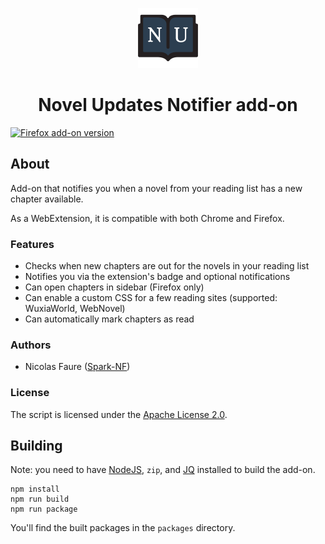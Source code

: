 <p align="center"><img src="icons/icon-96.png" alt="" /></p>

<h1 align="center">Novel Updates Notifier add-on</h1>

[![Firefox add-on version](https://img.shields.io/amo/v/novel-updates-notifier.svg)](https://addons.mozilla.org/en-US/firefox/addon/novel-updates-notifier/)

## About
Add-on that notifies you when a novel from your reading list has a new chapter available.

As a WebExtension, it is compatible with both Chrome and Firefox.

### Features
* Checks when new chapters are out for the novels in your reading list
* Notifies you via the extension's badge and optional notifications
* Can open chapters in sidebar (Firefox only)
* Can enable a custom CSS for a few reading sites (supported: WuxiaWorld, WebNovel)
* Can automatically mark chapters as read

### Authors
* Nicolas Faure ([Spark-NF](https://github.com/Spark-NF))

### License
The script is licensed under the [Apache License 2.0](http://www.apache.org/licenses/LICENSE-2.0).

## Building
Note: you need to have [NodeJS](https://nodejs.org/), `zip`, and [JQ](https://stedolan.github.io/jq/) installed to build the add-on.

```
npm install
npm run build
npm run package
```

You'll find the built packages in the `packages` directory.